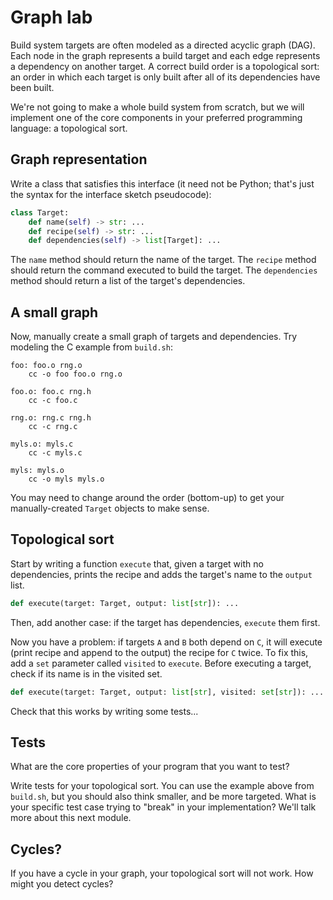 ---
---

# Graph lab

Build system targets are often modeled as a directed acyclic graph (DAG).
Each node in the graph represents a build target and each edge represents a
dependency on another target. A correct build order is a topological sort: an
order in which each target is only built after all of its dependencies have
been built.

We're not going to make a whole build system from scratch, but we will
implement one of the core components in your preferred programming language: a
topological sort.

## Graph representation

Write a class that satisfies this interface (it need not be Python; that's just
the syntax for the interface sketch pseudocode):

```python
class Target:
    def name(self) -> str: ...
    def recipe(self) -> str: ...
    def dependencies(self) -> list[Target]: ...
```

The `name` method should return the name of the target. The `recipe` method
should return the command executed to build the target. The `dependencies`
method should return a list of the target's dependencies.

## A small graph

Now, manually create a small graph of targets and dependencies. Try modeling
the C example from `build.sh`:

```
foo: foo.o rng.o
	cc -o foo foo.o rng.o

foo.o: foo.c rng.h
	cc -c foo.c

rng.o: rng.c rng.h
	cc -c rng.c

myls.o: myls.c
	cc -c myls.c

myls: myls.o
	cc -o myls myls.o
```

You may need to change around the order (bottom-up) to get your
manually-created `Target` objects to make sense.

## Topological sort

Start by writing a function `execute` that, given a target with no
dependencies, prints the recipe and adds the target's name to the `output`
list.

```python
def execute(target: Target, output: list[str]): ...
```

Then, add another case: if the target has dependencies, `execute` them first.

Now you have a problem: if targets `A` and `B` both depend on `C`, it will
execute (print recipe and append to the output) the recipe for `C` twice. To
fix this, add a `set` parameter called `visited` to `execute`. Before executing
a target, check if its name is in the visited set.

```python
def execute(target: Target, output: list[str], visited: set[str]): ...
```

Check that this works by writing some tests...

## Tests

What are the core properties of your program that you want to test?

Write tests for your topological sort. You can use the example above from
`build.sh`, but you should also think smaller, and be more targeted. What is
your specific test case trying to "break" in your implementation? We'll talk
more about this next module.

## Cycles?

If you have a cycle in your graph, your topological sort will not work. How
might you detect cycles?

